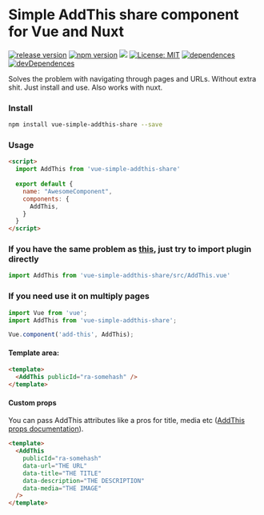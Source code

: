 # Simple AddThis share component for Vue and Nuxt

[![release version](https://img.shields.io/github/v/release/hinex/vue-simple-addthis-share.svg)](https://github.com/hinex/vue-simple-addthis-share/releases) [![npm version](https://badge.fury.io/js/vue-simple-addthis-share.svg)](https://badge.fury.io/js/vue-simple-addthis-share) [![](https://data.jsdelivr.com/v1/package/npm/vue-simple-addthis-share/badge?style=rounded)](https://www.jsdelivr.com/package/npm/vue-simple-addthis-share) [![License: MIT](https://img.shields.io/badge/License-MIT-yellow.svg)](https://github.com/hinex/vue-simple-addthis-share/blob/master/LICENSE) [![dependences](https://david-dm.org/hinex/vue-simple-addthis-share.svg)](https://david-dm.org/hinex/vue-simple-addthis-share) [![devDependences](https://david-dm.org/hinex/vue-simple-addthis-share/dev-status.svg)](https://david-dm.org/hinex/vue-simple-addthis-share?type=dev)

Solves the problem with navigating through pages and URLs. Without extra shit. Just install and use. Also works with nuxt.

### Install

```bash
npm install vue-simple-addthis-share --save
```

### Usage

```html
<script>
  import AddThis from 'vue-simple-addthis-share'
    
  export default {
    name: "AwesomeComponent",
    components: {
      AddThis,
    }
  }
</script>
```

### If you have the same problem as [this](https://github.com/hinex/vue-simple-addthis-share/issues/1), just try to import plugin directly
```js
import AddThis from 'vue-simple-addthis-share/src/AddThis.vue'
```

### If you need use it on multiply pages
```js
import Vue from 'vue';
import AddThis from 'vue-simple-addthis-share';

Vue.component('add-this', AddThis);
```

#### Template area:

```html
<template>
  <AddThis publicId="ra-somehash" />
</template>
```

#### Custom props

You can pass AddThis attributes like a pros for title, media etc ([AddThis props documentation](https://www.addthis.com/academy/setting-the-url-title-to-share/)).

```html
<template>
  <AddThis 
    publicId="ra-somehash" 
    data-url="THE URL"
    data-title="THE TITLE"
    data-description="THE DESCRIPTION"
    data-media="THE IMAGE"
  />
</template>
```
